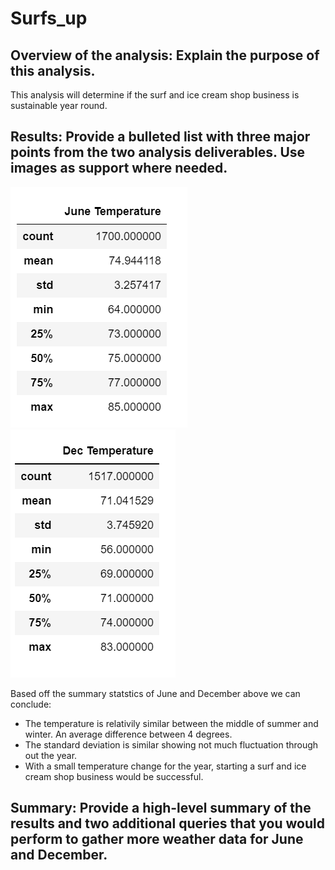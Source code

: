 # Surfs_up
## Overview of the analysis: Explain the purpose of this analysis.
This analysis will determine if the surf and ice cream shop business is sustainable year round.
## Results: Provide a bulleted list with three major points from the two analysis deliverables. Use images as support where needed.
![junetemp](Resources/junetemp.png) ![dectemp](Resources/dectemp.png)</br>

Based off the summary statstics of June and December above we can conclude:
- The temperature is relativily similar between the middle of summer and winter. An average difference between 4 degrees.
- The standard deviation is similar showing not much fluctuation through out the year.
- With a small temperature change for the year, starting a surf and ice cream shop business would be successful.

## Summary: Provide a high-level summary of the results and two additional queries that you would perform to gather more weather data for June and December.
